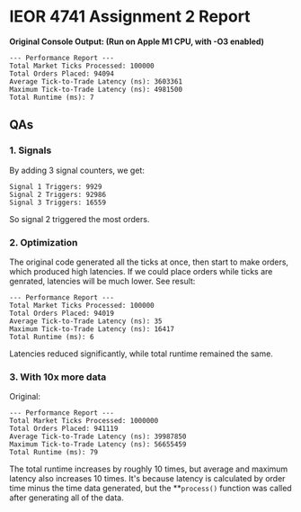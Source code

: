 # IEOR 4741 Assignment 2 Report

**Original Console Output: (Run on Apple M1 CPU, with -O3 enabled)**

```
--- Performance Report ---
Total Market Ticks Processed: 100000
Total Orders Placed: 94094
Average Tick-to-Trade Latency (ns): 3603361
Maximum Tick-to-Trade Latency (ns): 4981500
Total Runtime (ms): 7
```

## QAs

### 1. Signals

By adding 3 signal counters, we get:

```
Signal 1 Triggers: 9929
Signal 2 Triggers: 92986
Signal 3 Triggers: 16559
```

So signal 2 triggered the most orders.

### 2. Optimization

The original code generated all the ticks at once, then start to make orders, which produced high latencies. If we could place orders while ticks are genrated, latencies will be much lower. See result:

```
--- Performance Report ---
Total Market Ticks Processed: 100000
Total Orders Placed: 94019
Average Tick-to-Trade Latency (ns): 35
Maximum Tick-to-Trade Latency (ns): 16417
Total Runtime (ms): 6
```

Latencies reduced significantly, while total runtime remained the same.


### 3. With 10x more data

Original:

```
--- Performance Report ---
Total Market Ticks Processed: 1000000
Total Orders Placed: 941119
Average Tick-to-Trade Latency (ns): 39987850
Maximum Tick-to-Trade Latency (ns): 56655459
Total Runtime (ms): 79
```

The total runtime increases by roughly 10 times, but average and maximum latency also increases 10 times. It's because latency is calculated by order time minus the time data generated, but the **`process()` function was called after generating all of the data.


<!-- Also, we discovered that funtion `erase()` will cost much time, so we use a ring buffer to store tick data to prevent using `erase()` and reduced the latency.

Optimized: -->
